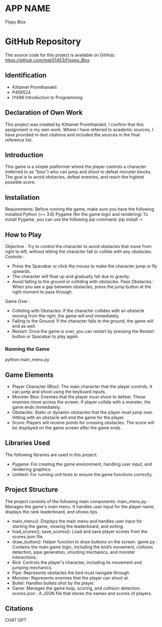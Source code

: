 # APP NAME
Flopy Blox

# GitHub Repository
The source code for this project is available on GitHub: https://github.com/mek51453/Floppy_Blox

## Identification
- Kittamet Promthanakit
- P456524
- IY499 Introduction to Programming 

## Declaration of Own Work
This project was created by Kittamet Promthanakit, I confirm that this assignment is my own work.
Where I have referred to academic sources, I have provided in-text citations and included the sources in the final reference list.

## Introduction
This game is a simple platformer where the player controls a character (referred to as "blox") who can jump and shoot to defeat monster blocks. The goal is to avoid obstacles, defeat enemies, and reach the highest possible score.

## Installation
Requirements: Before running the game, make sure you have the following installed
Python (>= 3.6)
Pygame (for the game logic and rendering)
To install Pygame, you can use the following pip command:
pip install -r

## How to Play
Objective : Try to control the character to avoid obstacles that move from right to left, without letting the character fall or collide with any obstacles.
Controls :
- Press the Spacebar or click the mouse to make the character jump or fly upwards.
- The character will float up and gradually fall due to gravity.
- Avoid falling to the ground or colliding with obstacles.
Pass Obstacles : When you see a gap between obstacles, press the jump button at the right moment to pass through.

Game Over : 
- Colliding with Obstacles: If the character collides with an obstacle moving from the right, the game will end immediately.
- Falling to the Ground: If the character falls to the ground, the game will end as well.
- Restart: Once the game is over, you can restart by pressing the Restart button or Spacebar to play again.

### Running the Game
python main_menu.py

## Game Elements
- Player Character (Blox): The main character that the player controls. It can jump and shoot using the keyboard inputs.
- Monster Blox: Enemies that the player must shoot to defeat. These enemies move across the screen. If player collide with a monster, the game ends immediately.
- Obstacles: Static or dynamic obstacles that the player must jump over. Hitting with an obstacle will end the game for the player.
- Score: Players will receive points for crossing obstacles. The score will be displayed on the game screen after the game ends.

## Libraries Used
The following libraries are used in this project:
- Pygame: For creating the game environment, handling user input, and rendering graphics.
- Unittest: For running unit tests to ensure the game functions correctly.

## Project Structure
The project consists of the following main components:
main_menu.py : Manages the game's main menu. It handles user input for the player name, displays the rank leaderboard, and shows tips.
- main_menu(): Displays the main menu and handles user input for starting the game, viewing the leaderboard, and exiting.
- load_scores(), save_scores(): Load and save player scores from the scores.json file.
- draw_button(): Helper function to draw buttons on the screen.
game.py : Contains the main game logic, including the bird’s movement, collision detection, pipe generation, shooting mechanics, and monster interactions.
- Bird: Controls the player's character, including its movement and jumping mechanics.
- Pipe: Represents obstacles the bird must navigate through.
- Monster: Represents enemies that the player can shoot at.
- Bullet: Handles bullets shot by the player.
- Game: Manages the game loop, scoring, and collision detection.
scores.json : A JSON file that stores the names and scores of players.

## Citations
CHAT GPT
